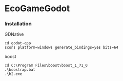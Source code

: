 # EcoGameGodot

### Installation
GDNative
```
cd godot-cpp
scons platform=windows generate_bindings=yes bits=64
```

boost
```
cd C:\Program Files\boost\boost_1_71_0
.\boostrap.bat
.\b2.exe
```
